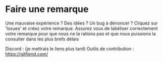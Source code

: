 ﻿# Faire une remarque

Une mauvaise expérience ? Des idées ? Un bug à dénoncer ? Cliquez sur 'Issues' et créez votre remarque.
Assurez vous de labéliser correctement votre remarque pour que nous ne la rations pas et que nous puissions la consulter dans les plus brefs délais

Discord : (je mettrais le liens plus tard)
Outils de contribution : https://gitfiend.com/
